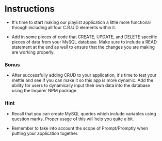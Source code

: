 # Instructions

- It's time to start making our playlist application a little more functional through including all four C.R.U.D elements within it.

- Add in some pieces of code that CREATE, UPDATE, and DELETE specific pieces of data from your MySQL database. Make sure to include a READ statement at the end as well to ensure that the changes you are making are working properly.

### Bonus

- After successfully adding CRUD to your application, it's time to test your mettle and see if you can make it so this app is more dynamic. Add the ability for users to dynamically input their own data into the database using the Inquirer NPM package.

### Hint

- Recall that you can create MySQL queries which include variables using question marks. Proper usage of this will help you quite a bit.

- Remember to take into account the scope of Prompt/Promptly when putting your application together.
